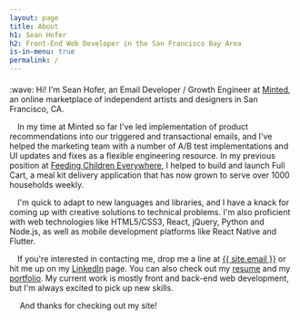 ```yaml
---
layout: page
title: About
h1: Sean Hofer
h2: Front-End Web Developer in the San Francisco Bay Area
is-in-menu: true
permalink: /
---
```

<p style="margin-top: 20px;">
  :wave: Hi! I'm Sean Hofer, an Email Developer / Growth Engineer at <a href="https://www.minted.com/" target="_blank" rel="noreferrer">Minted</a>, an online marketplace of independent artists and designers in San Francisco, CA.
</p>
<p>
  &emsp;In my time at Minted so far I've led implementation of product recommendations into our triggered and transactional emails, and I've helped the marketing team with a number of A/B test implementations and UI updates and fixes as a flexible engineering resource. In my previous position at <a href="https://www.feedingchildreneverywhere.com/" target="_blank" rel="noreferrer">Feeding Children Everywhere</a>, I helped to build and launch Full Cart, a meal kit delivery application that has now grown to serve over 1000 households weekly.
</p>
<p>
  &emsp;I'm quick to adapt to new languages and libraries, and I have a knack for coming up with creative solutions to technical problems. I'm also proficient with web technologies like HTML5/CSS3, React, jQuery, Python and Node.js, as well as mobile development platforms like React Native and Flutter.
</p>
<p>
  &emsp;If you're interested in contacting me, drop me a line at&nbsp;<a href="mailto:{{ site.email }}" target="_blank" rel="noreferrer">{{ site.email }}</a> or hit me up on my <a href="/linkedin" target="_blank" rel="noreferrer">LinkedIn</a> page. You can also check out my <a href="/resume">resume</a> and my <a href="/portfolio">portfolio</a>. My current work is mostly front and back-end web development, but I'm always excited to pick up new skills.
</p>
<p>&emsp; And thanks for checking out my site!</p>